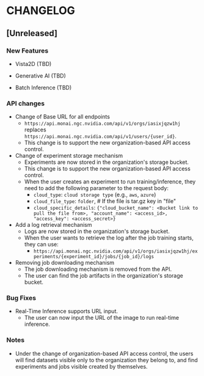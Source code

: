 # CHANGELOG

## [Unreleased]
### New Features

- Vista2D (TBD)

- Generative AI (TBD)

- Batch Inference (TBD)

### API changes

- Change of Base URL for all endpoints
    - `https://api.monai.ngc.nvidia.com/api/v1/orgs/iasixjqzw1hj` replaces `https://api.monai.ngc.nvidia.com/api/v1/users/{user_id}`.
    - This change is to support the new organization-based API access control.
- Change of experiment storage mechanism
    - Experiments are now stored in the organization's storage bucket.
    - This change is to support the new organization-based API access control.
    - When the user creates an experiment to run training/inference, they need to add the following parameter to the request body:
        - `cloud_type`: `cloud storage type` (e.g., `aws`, `azure`)
        - `cloud_file_type`: `folder`,  # If the file is tar.gz key in "file"
        - `cloud_specific_details`: `{"cloud_bucket_name": <Bucket link to pull the file from>, "account_name": <access_id>, "access_key": <access_secret>}`
- Add a log retrieval mechanism
    - Logs are now stored in the organization's storage bucket.
    - When the user wants to retrieve the log after the job training starts, they can use:
        - `https://api.monai.ngc.nvidia.com/api/v1/orgs/iasixjqzw1hj/experiments/{experiment_id}/jobs/{job_id}/logs`
- Removing job downloading mechanism
    - The job downloading mechanism is removed from the API.
    - The user can find the job artifacts in the organization's storage bucket.

### Bug Fixes
- Real-Time Inference supports URL input.
    - The user can now input the URL of the image to run real-time inference.


### Notes
- Under the change of organization-based API access control, the users will find datasets visible only to the organization they belong to, and find experiments and jobs visible created by themselves.
